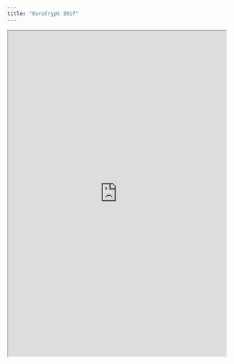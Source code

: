 ```yaml
---
title: "EuroCrypt 2017"
---
```



<iframe height="750" width="100%" src="https://ewelton.github.io/ktest/wiki.html#EuroCrypt%202017"></iframe>
